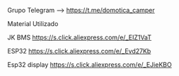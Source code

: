 Grupo Telegram --> https://t.me/domotica_camper

Material Utilizado

JK BMS https://s.click.aliexpress.com/e/_EIZ1VaT

ESP32 https://s.click.aliexpress.com/e/_Evd27Kb

Esp32 display https://s.click.aliexpress.com/e/_EJieKBO
